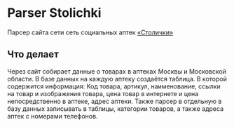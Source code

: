 # Parser Stolichki

Парсер сайта сети сеть социальных аптек [«Столички»](https://stolichki.ru/)

## Что делает

Через сайт собирает данные о товарах в аптеках Москвы и Московской области. В базе данных на каждую аптеку создаётся таблица. 
В которой содержится информация: Код товара, артикул, наименование, ссылки на товар и изображения товара, цена товар в 
интернете и цена непосредственно в аптеке, адрес аптеки. Также парсер в отдельную в базу данных записывать в таблицы, 
категории товаров, а также адреса аптек с номерами телефонов.